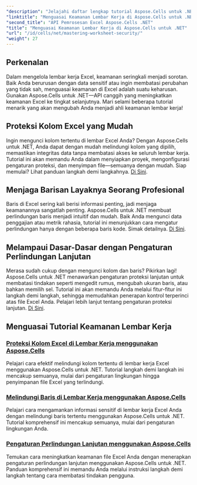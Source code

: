 ```yaml
---
"description": "Jelajahi daftar lengkap tutorial Aspose.Cells untuk .NET. Pelajari cara menguasai keamanan lembar kerja dengan panduan praktis langkah demi langkah untuk perlindungan Excel."
"linktitle": "Menguasai Keamanan Lembar Kerja di Aspose.Cells untuk .NET"
"second_title": "API Pemrosesan Excel Aspose.Cells .NET"
"title": "Menguasai Keamanan Lembar Kerja di Aspose.Cells untuk .NET"
"url": "/id/cells/net/mastering-worksheet-security/"
"weight": 27
---
```


## Perkenalan

Dalam mengelola lembar kerja Excel, keamanan seringkali menjadi sorotan. Baik Anda berurusan dengan data sensitif atau ingin membatasi perubahan yang tidak sah, menguasai keamanan di Excel adalah suatu keharusan. Gunakan Aspose.Cells untuk .NET—API canggih yang meningkatkan keamanan Excel ke tingkat selanjutnya. Mari selami beberapa tutorial menarik yang akan mengubah Anda menjadi ahli keamanan lembar kerja!

## Proteksi Kolom Excel yang Mudah  
Ingin mengunci kolom tertentu di lembar Excel Anda? Dengan Aspose.Cells untuk .NET, Anda dapat dengan mudah melindungi kolom yang dipilih, memastikan integritas data tanpa membatasi akses ke seluruh lembar kerja. Tutorial ini akan memandu Anda dalam menyiapkan proyek, mengonfigurasi pengaturan proteksi, dan menyimpan file—semuanya dengan mudah. Siap memulai? Lihat panduan langkah demi langkahnya. [Di Sini](./excel-column-protection/).

## Menjaga Barisan Layaknya Seorang Profesional  
Baris di Excel sering kali berisi informasi penting, jadi menjaga keamanannya sangatlah penting. Aspose.Cells untuk .NET membuat perlindungan baris menjadi intuitif dan mudah. Baik Anda mengunci data penggajian atau metrik rahasia, tutorial ini menunjukkan cara mengatur perlindungan hanya dengan beberapa baris kode. Simak detailnya. [Di Sini](./protecting-rows/).

## Melampaui Dasar-Dasar dengan Pengaturan Perlindungan Lanjutan  
Merasa sudah cukup dengan mengunci kolom dan baris? Pikirkan lagi! Aspose.Cells untuk .NET menawarkan pengaturan proteksi lanjutan untuk membatasi tindakan seperti mengedit rumus, mengubah ukuran baris, atau bahkan memilih sel. Tutorial ini akan memandu Anda melalui fitur-fitur ini langkah demi langkah, sehingga memudahkan penerapan kontrol terperinci atas file Excel Anda. Pelajari lebih lanjut tentang pengaturan proteksi lanjutan. [Di Sini](./advanced-protection-settings/).

## Menguasai Tutorial Keamanan Lembar Kerja
### [Proteksi Kolom Excel di Lembar Kerja menggunakan Aspose.Cells](./excel-column-protection/)
Pelajari cara efektif melindungi kolom tertentu di lembar kerja Excel menggunakan Aspose.Cells untuk .NET. Tutorial langkah demi langkah ini mencakup semuanya, mulai dari pengaturan lingkungan hingga penyimpanan file Excel yang terlindungi.
### [Melindungi Baris di Lembar Kerja menggunakan Aspose.Cells](./protecting-rows/)
Pelajari cara mengamankan informasi sensitif di lembar kerja Excel Anda dengan melindungi baris tertentu menggunakan Aspose.Cells untuk .NET. Tutorial komprehensif ini mencakup semuanya, mulai dari pengaturan lingkungan Anda.
### [Pengaturan Perlindungan Lanjutan menggunakan Aspose.Cells](./advanced-protection-settings/)
Temukan cara meningkatkan keamanan file Excel Anda dengan menerapkan pengaturan perlindungan lanjutan menggunakan Aspose.Cells untuk .NET. Panduan komprehensif ini memandu Anda melalui instruksi langkah demi langkah tentang cara membatasi tindakan pengguna.